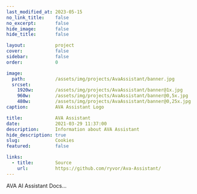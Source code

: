 ```yaml
---
last_modified_at: 2023-05-15
no_link_title:    false 
no_excerpt:       false 
hide_image:       false
hide_title:       false

layout:           project
cover:            false
sidebar:          false
order:            0

image:
  path:           /assets/img/projects/AvaAssistant/banner.jpg
  srcset:
    1920w:        /assets/img/projects/AvaAssistant/banner@1x.jpg
    960w:         /assets/img/projects/AvaAssistant/banner@0,5x.jpg
    480w:         /assets/img/projects/AvaAssistant/banner@0,25x.jpg
caption:          AVA Assistant Logo

title:            AVA Assistant
date:             2021-03-29 11:37:00
description:      Information about AVA Assistant
hide_description: true
slug:             Cookies
featured:         false

links:
  - title:        Source
    url:          https://github.com/ryvor/Ava-Assistant/
---
```



AVA AI Assistant Docs...
